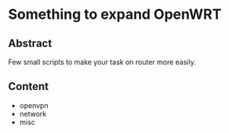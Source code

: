 Something to expand OpenWRT
===========================

Abstract
--------
Few small scripts to make your task on router more easily.

Content
-------
* openvpn
* network
* misc
